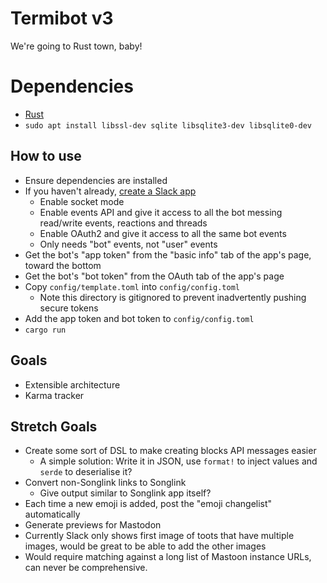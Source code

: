 # Termibot v3

We're going to Rust town, baby!

# Dependencies

* [Rust](https://www.rust-lang.org/tools/install)
* `sudo apt install libssl-dev sqlite libsqlite3-dev libsqlite0-dev`

## How to use

* Ensure dependencies are installed
* If you haven't already, [create a Slack app](https://api.slack.com/authentication/basics)
  * Enable socket mode
  * Enable events API and give it access to all the bot messing read/write events, reactions and threads
  * Enable OAuth2 and give it access to all the same bot events
  * Only needs "bot" events, not "user" events
* Get the bot's "app token" from the "basic info" tab of the app's page, toward the bottom
* Get the bot's "bot token" from the OAuth tab of the app's page
* Copy `config/template.toml` into `config/config.toml`
  * Note this directory is gitignored to prevent inadvertently pushing secure tokens
* Add the app token and bot token to `config/config.toml`
* `cargo run`

## Goals

* Extensible architecture
* Karma tracker

## Stretch Goals

* Create some sort of DSL to make creating blocks API messages easier
  * A simple solution: Write it in JSON, use `format!` to inject values and `serde` to deserialise it?
* Convert non-Songlink links to Songlink
  * Give output similar to Songlink app itself?
* Each time a new emoji is added, post the "emoji changelist" automatically
* Generate previews for Mastodon
 * Currently Slack only shows first image of toots that have multiple images, would be great to be able to add the other images
 * Would require matching against a long list of Mastoon instance URLs, can never be comprehensive.
